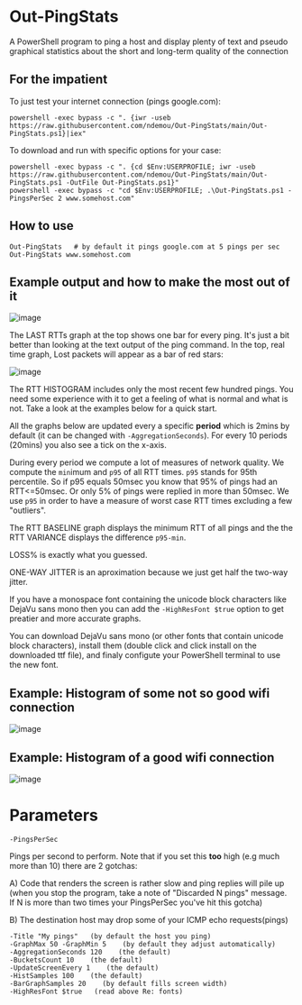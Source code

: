 # Out-PingStats

A PowerShell program to ping a host and display plenty of text and pseudo graphical statistics about the short and long-term quality of the connection

## For the impatient

To just test your internet connection (pings google.com):

    powershell -exec bypass -c ". {iwr -useb https://raw.githubusercontent.com/ndemou/Out-PingStats/main/Out-PingStats.ps1}|iex"
    
To download and run with specific options for your case:
    
    powershell -exec bypass -c ". {cd $Env:USERPROFILE; iwr -useb https://raw.githubusercontent.com/ndemou/Out-PingStats/main/Out-PingStats.ps1 -OutFile Out-PingStats.ps1}"
    powershell -exec bypass -c "cd $Env:USERPROFILE; .\Out-PingStats.ps1 -PingsPerSec 2 www.somehost.com"
    
## How to use
    Out-PingStats   # by default it pings google.com at 5 pings per sec
    Out-PingStats www.somehost.com 

## Example output and how to make the most out of it 
![image](https://user-images.githubusercontent.com/4411400/208316162-c115a6c9-eca6-49d6-94d8-b90c9b6f2628.png)

The LAST RTTs graph at the top shows one bar for every ping.
It's just a bit better than looking at the text output of the ping command.
In the top, real time graph, Lost packets will appear as a bar of red stars: 

![image](https://user-images.githubusercontent.com/4411400/204651924-730d2144-0dbf-41b8-a825-8e53f8072165.png)

The RTT HISTOGRAM includes only the most recent few hundred pings.
You need some experience with it to get a feeling of what is normal and what is not.
Take a look at the examples below for a quick start.

All the graphs below are updated every a specific **period** which is 2mins by default (it can be changed with `-AggregationSeconds`).
For every 10 periods (20mins) you also see a tick on the x-axis.

During every period we compute a lot of measures of network quality.
We compute the `min`imum and `p95` of all RTT times. `p95` stands for 95th percentile. 
So if p95 equals 50msec you know that 95% of pings had an RTT<=50msec.
Or only 5% of pings were replied in more than 50msec.
We use `p95` in order to have a measure of worst case RTT times excluding a few "outliers".

The RTT BASELINE graph displays the minimum RTT of all pings and the the RTT VARIANCE
displays the difference `p95-min`. 

LOSS% is exactly what you guessed.

ONE-WAY JITTER is an aproximation because we just get half the two-way jitter.

If you have a monospace font containing the unicode block characters like DejaVu sans mono
then you can add the `-HighResFont $true` option to get preatier and more accurate graphs.

You can download DejaVu sans mono 
(or other fonts that contain unicode block characters), 
install them (double click and click install on the downloaded ttf file), 
and finaly configute your PowerShell terminal to use the new font.

## Example: Histogram of some not so good wifi connection

![image](https://user-images.githubusercontent.com/4411400/204652000-c71b4ccd-2cda-4458-a846-f122332446b0.png)

## Example: Histogram of a good wifi connection

![image](https://user-images.githubusercontent.com/4411400/204652036-79f1b56c-1866-4508-b6af-0e8beddc1e5a.png)

# Parameters
    -PingsPerSec

Pings per second to perform.
Note that if you set this **too** high (e.g much more than 10) there are 2 gotchas:

A) Code that renders the screen is rather slow and ping replies will pile up
  (when you stop the program, take a note of "Discarded N pings" message.
  If N is more than two times your PingsPerSec you've hit this gotcha)

B) The destination host may drop some of your ICMP echo requests(pings)

    -Title "My pings"   (by default the host you ping)
    -GraphMax 50 -GraphMin 5    (by default they adjust automatically)
    -AggregationSeconds 120    (the default)
    -BucketsCount 10    (the default)
    -UpdateScreenEvery 1    (the default)
    -HistSamples 100    (the default)
    -BarGraphSamples 20    (by default fills screen width) 
    -HighResFont $true   (read above Re: fonts)
